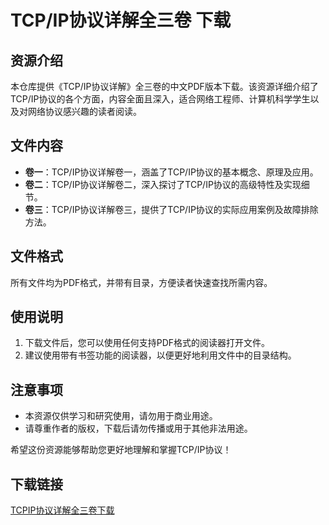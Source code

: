 # TCP/IP协议详解全三卷 下载

## 资源介绍

本仓库提供《TCP/IP协议详解》全三卷的中文PDF版本下载。该资源详细介绍了TCP/IP协议的各个方面，内容全面且深入，适合网络工程师、计算机科学学生以及对网络协议感兴趣的读者阅读。

## 文件内容

- **卷一**：TCP/IP协议详解卷一，涵盖了TCP/IP协议的基本概念、原理及应用。
- **卷二**：TCP/IP协议详解卷二，深入探讨了TCP/IP协议的高级特性及实现细节。
- **卷三**：TCP/IP协议详解卷三，提供了TCP/IP协议的实际应用案例及故障排除方法。

## 文件格式

所有文件均为PDF格式，并带有目录，方便读者快速查找所需内容。

## 使用说明

1. 下载文件后，您可以使用任何支持PDF格式的阅读器打开文件。
2. 建议使用带有书签功能的阅读器，以便更好地利用文件中的目录结构。

## 注意事项

- 本资源仅供学习和研究使用，请勿用于商业用途。
- 请尊重作者的版权，下载后请勿传播或用于其他非法用途。

希望这份资源能够帮助您更好地理解和掌握TCP/IP协议！

## 下载链接

[TCPIP协议详解全三卷下载](https://pan.quark.cn/s/98bb2c7df39c)